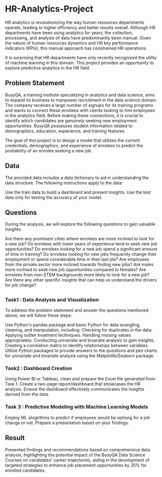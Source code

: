# HR-Analytics-Project
HR analytics is revolutionizing the way human resources departments operate, leading to higher efficiency and better results overall. Although HR departments have been using analytics for years, the collection, processing, and analysis of data have predominantly been manual. Given the nature of human resources dynamics and HR key performance indicators (KPIs), this manual approach has constrained HR operations.

It is surprising that HR departments have only recently recognized the utility of machine learning in this domain. This project provides an opportunity to explore predictive analytics in the HR field.

## Problem Statement
BusyQA, a training institute specializing in analytics and data science, aims to expand its business to manpower recruitment in the data science domain. The company receives a large number of signups for its training programs and wants to connect these enrolees with clients looking to hire employees in the analytics field. Before making these connections, it is crucial to identify which candidates are genuinely seeking new employment opportunities. BusyQA possesses student information related to demographics, education, experience, and training features.

The goal of this project is to design a model that utilizes the current credentials, demographics, and experience of enrolees to predict the probability of an enrolee seeking a new job.

## Data
The provided data includes a data dictionary to aid in understanding the data structure. The following instructions apply to the data:

Use the train data to build a dashboard and present insights.
Use the test data only for testing the accuracy of your model.

## Questions

During the analysis, we will explore the following questions to gain valuable insights:

Are there any prominent cities where enrolees are more inclined to look for a new job?
Do enrolees with lower years of experience tend to seek new job opportunities?
Do enrolees looking for a new job spend a significant amount of time in training?
Do enrolees looking for new jobs frequently change their employment or spend considerable time in their last job?
Are employees from the private sector more inclined towards finding new jobs?
Are males more inclined to seek new job opportunities compared to females?
Are enrolees from non-STEM backgrounds more likely to look for a new job?
Are there any other specific insights that can help us understand the drivers for job change?

##
### Task1 : Data Analysis and Visualization
To address the problem statement and answer the questions mentioned above, we will follow these steps:


Use Python's pandas package and basic Python for data wrangling, cleaning, and manipulation, including:
Checking for duplicates in the data.
Applying outlier treatment techniques.
Handling missing values appropriately.
Conducting univariate and bivariate analysis to gain insights.
Creating a correlation matrix to identify relationships between variables.
Utilize Python packages to provide answers to the questions and plot charts for univariate and bivariate analysis using the Matplotlib/Seaborn package.

### Task2 : Dashboard Creation
Using Power BI or Tableau, clean and prepare the Excel file generated from Task 1. Create a two-page report/dashboard that showcases the HR analysis. Ensure the dashboard effectively communicates the insights derived from the data.

### Task 3 : Predictive Modeling with Machine Learning Models
Employ ML alogirthms to predict if employees would be optiong for a job change or not. Prepare a presentation based on your findings.

## Result
Presented findings and recommendations based on comprehensive data analysis, highlighting the potential impact of the BusyQA Data Science Courses on candidates' career trajectories, aiding in the development of targeted strategies to enhance job placement opportunities by 35% for enrolled candidates.
